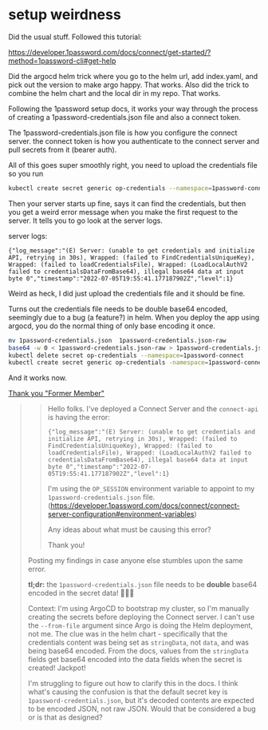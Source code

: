 # setup weirdness

Did the usual stuff. Followed this tutorial:

https://developer.1password.com/docs/connect/get-started/?method=1password-cli#get-help

Did the argocd helm trick where you go to the helm url, add index.yaml, and pick out the version to make argo happy. That works. Also did the trick to combine the helm chart and the local dir in my repo. That works.

Following the 1password setup docs, it works your way through the process of creating a 1password-credentials.json file and also a connect token.

The 1password-credentials.json file is how you configure the connect server. the connect token is how you authenticate to the connect server and pull secrets from it (bearer auth).

All of this goes super smoothly right, you need to upload the credentials file so you run

```sh
kubectl create secret generic op-credentials --namespace=1password-connect --from-file=1password-credentials.json
```

Then your server starts up fine, says it can find the credentials, but then you get a weird error message when you make the first request to the server. It tells you to go look at the server logs.

server logs:
```
{"log_message":"(E) Server: (unable to get credentials and initialize API, retrying in 30s), Wrapped: (failed to FindCredentialsUniqueKey), Wrapped: (failed to loadCredentialsFile), Wrapped: (LoadLocalAuthV2 failed to credentialsDataFromBase64), illegal base64 data at input byte 0","timestamp":"2022-07-05T19:55:41.177187902Z","level":1}
```

Weird as heck, I did just upload the credentials file and it should be fine.

Turns out the credentials file needs to be double base64 encoded, seemingly due to a bug (a feature?) in helm. When you deploy the app using argocd, you do the normal thing of only base encoding it once.

```sh
mv 1password-credentials.json  1password-credentials.json-raw
base64 -w 0 < 1password-credentials.json-raw > 1password-credentials.json
kubectl delete secret op-credentials --namespace=1password-connect
kubectl create secret generic op-credentials -namespace=1password-connect --from-file=1password-credentials.json
```

And it works now.

[Thank you "Former Member"](https://www.1password.community/discussions/developers/loadlocalauthv2-failed-to-credentialsdatafrombase64/84597)

>> Hello folks.
>> I've deployed a Connect Server and the `connect-api` is having the error:
>>
>> ```
>> {"log_message":"(E) Server: (unable to get credentials and initialize API, retrying in 30s), Wrapped: (failed to FindCredentialsUniqueKey), Wrapped: (failed to loadCredentialsFile), Wrapped: (LoadLocalAuthV2 failed to credentialsDataFromBase64), illegal base64 data at input byte 0","timestamp":"2022-07-05T19:55:41.177187902Z","level":1}
>> ```
>>
>> I'm using the `OP_SESSION` environment variable to appoint to my `1password-credentials.json` file. (https://developer.1password.com/docs/connect/connect-server-configuration#environment-variables)
>>
>> Any ideas about what must be causing this error?
>>
>> Thank you!
>
> Posting my findings in case anyone else stumbles upon the same error.
>
> **tl;dr:** the `1password-credentials.json` file needs to be **double** base64 encoded in the secret data! 🤦🏻‍♂️
>
> Context: I'm using ArgoCD to bootstrap my cluster, so I'm manually creating the secrets before deploying the Connect server. I can't use the `--from-file` argument since Argo is doing the Helm deployment, not me. The clue was in the helm chart - specifically that the credentials content was being set as `stringData`, not `data`, and was being base64 encoded. From the docs, values from the `stringData` fields get base64 encoded into the data fields when the secret is created! Jackpot!
>
> I'm struggling to figure out how to clarify this in the docs. I think what's causing the confusion is that the default secret key is `1password-credentials.json`, but it's decoded contents are expected to be encoded JSON, not raw JSON. Would that be considered a bug or is that as designed?
